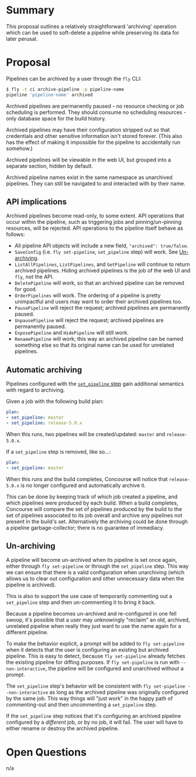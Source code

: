 # Summary

This proposal outlines a relatively straightforward 'archiving' operation which can be used to soft-delete a pipeline while preserving its data for later perusal.

# Proposal

Pipelines can be archived by a user through the `fly` CLI:

```sh
$ fly -t ci archive-pipeline -p pipeline-name
pipeline 'pipeline-name' archived
```

Archived pipelines are permanently paused - no resource checking or job scheduling is performed. They should consume no scheduling resources - only database space for the build history.

Archived pipelines may have their configuration stripped out so that credentials and other sensitive information isn't stored forever. (This also has the effect of making it impossible for the pipeline to accidentally run somehow.)

Archived pipelines will be viewable in the web UI, but grouped into a separate section, hidden by default.

Archived pipeline names exist in the same namespace as unarchived pipelines. They can still be navigated to and interacted with by their name.

## API implications

Archived pipelines become read-only, to some extent. API operations that occur within the pipeline, such as triggering jobs and pinning/un-pinning resources, will be rejected. API operations to the pipeline itself behave as follows:

* All pipeline API objects will include a new field, `"archived": true/false`.
* `SaveConfig` (i.e. `fly set-pipeline`, `set_pipeline` step) will work. See [Un-archiving](#un-archiving).
* `ListAllPipelines`, `ListPipelines`, and `GetPipeline` will continue to return archived pipelines. Hiding archived pipelines is the job of the web UI and `fly`, not the API.
* `DeletePipeline` will work, so that an archived pipeline can be removed for good.
* `OrderPipelines` will work. The ordering of a pipeline is pretty unimpactful and users may want to order their archived pipelines too.
* `PausePipeline` will reject the request; archived pipelines are permanently paused.
* `UnpausePipeline` will reject the request; archived pipelines are permanently paused.
* `ExposePipeline` and `HidePipeline` will still work.
* `RenamePipeline` will work; this way an archived pipeline can be named something else so that its original name can be used for unrelated pipelines.

## Automatic archiving

Pipelines configured with the [`set_pipeline` step](https://github.com/concourse/rfcs/pull/31) gain additional semantics with regard to archiving.

Given a job with the following build plan:

```yaml
plan:
- set_pipeline: master
- set_pipeline: release-5.0.x
```

When this runs, two pipelines will be created/updated: `master` and `release-5.0.x`.

If a `set_pipeline` step is removed, like so...:

```yaml
plan:
- set_pipeline: master
```

When this runs and the build completes, Concourse will notice that `release-5.0.x` is no longer configured and automatically archive it.

This can be done by keeping track of which job created a pipeline, and which pipelines were produced by each build. When a build completes, Concourse will compare the set of pipelines produced by the build to the set of pipelines associated to its job overall and archive any pipelines not present in the build's set. Alternatively the archiving could be done through a pipeline garbage-collector; there is no guarantee of immediacy.

## Un-archiving

A pipeline will become un-archived when its pipeline is set once again, either through `fly set-pipeline` or through the `set_pipeline` step. This way we can ensure that there is a valid configuration when unarchiving (which allows us to clear out configuration and other unnecessary data when the pipeline is archived).

This is also to support the use case of temporarily commenting out a `set_pipeline` step and then un-commenting it to bring it back.

Because a pipeline becomes un-archived and re-configured in one fell swoop, it's possible that a user may unknowingly "reclaim" an old, archived, unrelated pipeline when really they just want to use the name again for a different pipeline.

To make the behavior explicit, a prompt will be added to `fly set-pipeline` when it detects that the user is configuring an existing but archived pipeline. This is easy to detect, because `fly set-pipeline` already fetches the existing pipeline for diffing purposes. If `fly set-pipeline` is run with `--non-interactive`, the pipeline will be configured and unarchived without a prompt.

The `set_pipeline` step's behavior will be consistent with `fly set-pipeline --non-interactive` as long as the archived pipeline was originally configured by the same job. This way things will "just work" in the happy path of commenting-out and then uncommenting a `set_pipeline` step.

If the `set_pipeline` step notices that it's configuring an archived pipeline configured by a *different* job, or by no job, it will fail. The user will have to either rename or destroy the archived pipeline.


# Open Questions

n/a
